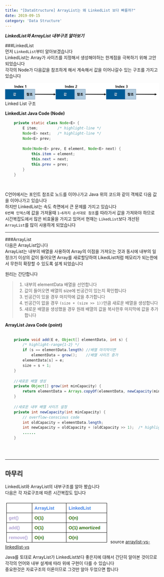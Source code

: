 ```yaml
---
title: "[DataStructure] ArrayList는 왜 LinkedList 보다 빠를까?"
date: 2019-09-15
category: 'Data Structure'
---
```

***LinkedList와 ArrayList 내부구조 알아보기***


###LinkedList  
먼저 `LinkedList`부터 알아보겠습니다  
LinkedList는 Array가 사이즈를 지정해서 생성해야하는 한계점을 극복하기 위해 고안되었습니다  
각각의 Node가 다음값을 참조하게 해서 계속해서 값을 이어나갈수 있는 구조를 가지고 있습니다  

![LinkedList](./images/LinkedList.png)  
<span class="img_caption">Linked List 구조</span>

**LinkedList Java Code <span class='sub_header'>(Node)</span>**
```java
    private static class Node<E> {
        E item;         /* highlight-line */
        Node<E> next;   /* highlight-line */
        Node<E> prev;  

        Node(Node<E> prev, E element, Node<E> next) {
            this.item = element;
            this.next = next;
            this.prev = prev;
        }
    }
```

<br/>

C언어에서는 포인트 참조로 노드를 이어나가고 Java 위의 코드와 같이 객체로 다음 값을 이어나가고 있습니다  
하지만 LinkedList는 속도 측면에서 큰 문제를 가지고 있습니다  
`6번째 인덱스`에 값을 가져올때 `1~6까지 순서대로 참조`를 따라가서 값을 가져와야 하므로 시간복잡도에서 많은 비효율을 가지고 있어서 
현재는 `LikedList`보다 개선된 `ArrayList`를 많이 사용하게 되었습니다


---

###ArrayList  
다음은 ArrayList입니다  
ArrayList는 내부의 배열을 사용하여 Array의 이점을 가져오는 것과 동시에 내부의 일정크기 이상의 값이 들어오면 Array를 새로할당하여 LikedList처럼 메모리가 되는한에서 무한히 확장할 수 있도록 설계 되었습니다   

원리는 간단합니다  
> 1. 내부의 elementData 배열을 선언합니다  
> 2. 값이 들어오면 배열의 size에 빈공간이 있는지 확인합니다  
> 3. 빈공간이 있을 경우 마지막에 값을 추가합니다  
> 4. 빈공간이 없을 경우 `(size + (size >> 1))`만큼 새로운 배열을 생성합니다  
> 5. 새로운 배열을 생성했을 경우 원래 배열의 값을 복사한후 마지막에 값을 추가합니다  

**ArrayList Java Code <span class='sub_header'>(point)</span>**
```java

    private void add(E e, Object[] elementData, int s) {
        /* highlight-range{1-2} */
        if (s == elementData.length) //배열 마지막이면
            elementData = grow();    //배열 사이즈 증가
        elementData[s] = e;
        size = s + 1;
    }

    //새로운 배열 생성  
    private Object[] grow(int minCapacity) {
        return elementData = Arrays.copyOf(elementData, newCapacity(minCapacity));  /* highlight-line */
    }

    //새로운 내부 배열 사이즈 설정 
    private int newCapacity(int minCapacity) {
        // overflow-conscious code
        int oldCapacity = elementData.length;
        int newCapacity = oldCapacity + (oldCapacity >> 1);  /* highlight-line */
        ......
    }
    
```

<br/>

---

## 마무리
LinkedList와 ArrayList의 내부구조를 알아 봤습니다  
다음은 각 자료구조에 따른 시간복잡도 입니다

![arraylist-vs-linkedlist-complexity](./images/arraylist-vs-linkedlist-complexity.png)
<span class='img_caption'>source [arraylist-vs-linkedlist-vs](https://dzone.com/articles/arraylist-vs-linkedlist-vs)<span>

Java를 토대로 ArrayList가 LinkedList보다 좋은지에 대해서 간단히 알아본 것이므로 각각의 언어와 내부 설계에 따라 위에 구현이 다를 수 있습니다  
중요한것은 자료구조의 이론이므로 그것만 알아 두었으면 합니다  